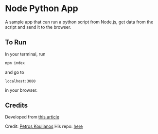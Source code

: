 # Node Python App

A sample app that can run a python script from Node.js, get data from the script and send it to the browser.

## To Run

In your terminal, run

```bash
npm index
```

and go to

```
localhost:3000
```

in your browser.

## Credits

Developed from [this article](https://medium.com/swlh/run-python-script-from-node-js-and-send-data-to-browser-15677fcf199f)

Credit: [Petros Koulianos](https://github.com/petranb2)
His repo: [here](https://github.com/petranb2/node_python.git)
